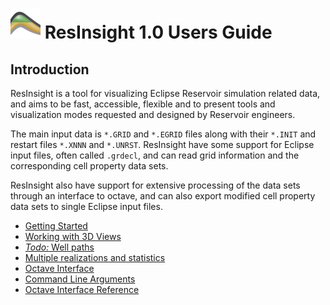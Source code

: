 # ![](images/AppLogo48x48.png) ResInsight 1.0 Users Guide 

## Introduction

ResInsight is a tool for visualizing Eclipse Reservoir simulation related data, and aims to be 
fast, accessible, flexible and to present tools and visualization modes requested and designed by 
Reservoir engineers.

The main input data is
`*.GRID` and `*.EGRID` files along with their `*.INIT` and restart files `*.XNNN` and `*.UNRST`. 
ResInsight have some support for Eclipse input files, often called `.grdecl`, and can read grid 
information and the corresponding cell property data sets.

ResInsight also have support for extensive processing of the data sets through an interface to octave, and 
can also export modified cell property data sets to single Eclipse input files.

- [ Getting Started ](GettingStarted.md)
- [ Working with 3D Views ](ReservoirViews.md)
- [ *Todo:* Well paths ]()
- [ Multiple realizations and statistics ](CaseGroupsAndStatistics.md)
- [ Octave Interface](OctaveInterface.md)
- [ Command Line Arguments](CommandLineParameters.md)
- [ Octave Interface Reference](OctaveInterfaceReference.md)

